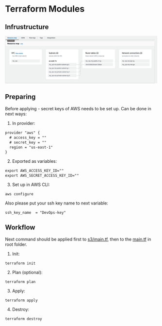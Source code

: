 # Terraform Modules

## Infrustructure

![ResourceMap](TerraformModules/Screenshots/ResourceMap.png)

## Preparing

Before applying - secret keys of AWS needs to be set up.
Can be done in next ways:

1. In provider:
```
provider "aws" {
  # access_key = ""
  # secret_key = ""
  region = "us-east-1"
}
```

2. Exported as variables:
```
export AWS_ACCESS_KEY_ID=""
export AWS_SECRET_ACCESS_KEY_ID=""
```

3. Set up in AWS CLI:
```
aws configure
```

Also please put your ssh key name to next variable:
```
ssh_key_name  = "DevOps-key"
```

## Workflow

Next command should be applied first to [s3/main.tf](TerraformModules/s3/main.tf), then to the [main.tf](TerraformModules/main.tf) in root folder.

1. Init:
```
terraform init
```

2. Plan (optional):
```
terraform plan
```

3. Apply:
```
terraform apply
```

4. Destroy:
```
terraform destroy
```
